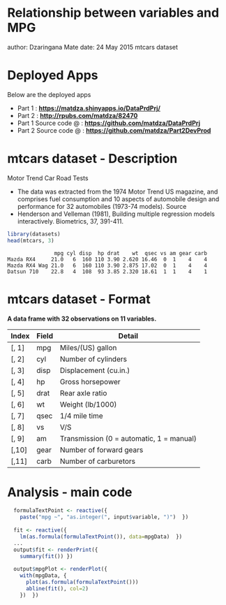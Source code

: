 Relationship between variables and MPG
========================================================
author: Dzaringana Mate
date:   24 May 2015
mtcars dataset

Deployed Apps
========================================================

Below are the deployed apps

- Part 1 :  **https://matdza.shinyapps.io/DataPrdPrj/**
- Part 2 :  **http://rpubs.com/matdza/82470**  
- Part 1 Source code @ : **https://github.com/matdza/DataPrdPrj**
- Part 2 Source code @ : **https://github.com/matdza/Part2DevProd**

mtcars dataset - Description
========================================================
Motor Trend Car Road Tests
- The data was extracted from the 1974 Motor Trend US magazine, and comprises fuel consumption and 10 aspects of automobile design and performance for 32 automobiles (1973-74 models).
Source
- Henderson and Velleman (1981), Building multiple regression models interactively. Biometrics, 37, 391-411.

```r
library(datasets)
head(mtcars, 3)
```

```
               mpg cyl disp  hp drat    wt  qsec vs am gear carb
Mazda RX4     21.0   6  160 110 3.90 2.620 16.46  0  1    4    4
Mazda RX4 Wag 21.0   6  160 110 3.90 2.875 17.02  0  1    4    4
Datsun 710    22.8   4  108  93 3.85 2.320 18.61  1  1    4    1
```

mtcars dataset - Format
========================================================
**A data frame with 32 observations on 11 variables.**

| Index | Field | Detail |
------- | ----- | ------ |
| [, 1] | mpg | Miles/(US) gallon |
| [, 2]  | cyl | Number of cylinders |
| [, 3]  | disp | Displacement (cu.in.) |
| [, 4]	| hp | Gross horsepower |
| [, 5]	| drat | Rear axle ratio |
| [, 6]	| wt | Weight (lb/1000) |
| [, 7]	| qsec | 1/4 mile time |
| [, 8]	| vs | V/S |
| [, 9]	| am | Transmission (0 = automatic, 1 = manual) |
| [,10]	| gear | Number of forward gears |
| [,11]	| carb | Number of carburetors |

 Analysis - main code
========================================================
```r
  formulaTextPoint <- reactive({
    paste("mpg ~", "as.integer(", input$variable, ")")  })
  
  fit <- reactive({
    lm(as.formula(formulaTextPoint()), data=mpgData)  })
  ...
  output$fit <- renderPrint({
    summary(fit()) })
  
  output$mpgPlot <- renderPlot({
    with(mpgData, {
      plot(as.formula(formulaTextPoint()))
      abline(fit(), col=2)
    })  })

```
